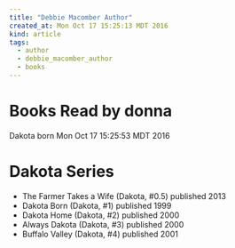 ```yaml
---
title: "Debbie Macomber Author"
created_at: Mon Oct 17 15:25:13 MDT 2016
kind: article
tags:
  - author
  - debbie_macomber_author
  - books
---
```



# Books Read by donna

Dakota born
Mon Oct 17 15:25:53 MDT 2016

# Dakota Series

<ul>
  <li>The Farmer Takes a Wife (Dakota, #0.5) published 2013</li>
  <li>Dakota Born (Dakota, #1) published 1999</li>
  <li>Dakota Home (Dakota, #2) published 2000</li>
  <li>Always Dakota (Dakota, #3) published 2000</li>
  <li>Buffalo Valley (Dakota, #4) published 2001</li>
</ul>

<!--
html boilerplate
<a href="" target="_blank"></a>
<a name=""></a>
<img src="" width="400px">
<ul>
  <li></li>
</ul>
<pre>
</pre>
<pre><code>
</code></pre>
<math xmlns='http://www.w3.org/1998/Math/MathML' display='block'>
</math>
-->

